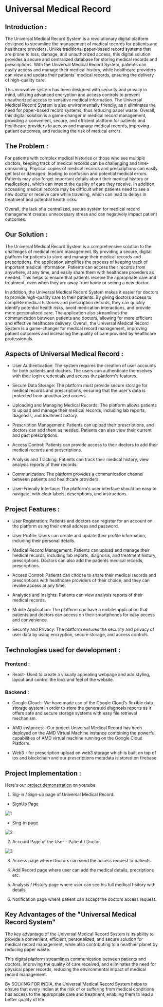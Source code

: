 # Universal Medical Record

## Introduction :


The Universal Medical Record System is a revolutionary digital platform designed to streamline the management of medical records for patients and healthcare providers. Unlike traditional paper-based record systems that are prone to loss, damage, and unauthorized access, this digital solution provides a secure and centralized database for storing medical records and prescriptions. With the Universal Medical Record System, patients can easily access and manage their medical history, while healthcare providers can view and update their patients' medical records, ensuring the delivery of high-quality care.

This innovative system has been designed with security and privacy in mind, utilizing advanced encryption and access controls to prevent unauthorized access to sensitive medical information. The Universal Medical Record System is also environmentally friendly, as it eliminates the need for paper-based record systems, thus reducing paper waste. Overall, this digital solution is a game-changer in medical record management, providing a convenient, secure, and efficient platform for patients and healthcare providers to access and manage medical records, improving patient outcomes, and reducing the risk of medical errors.
## The Problem :
For patients with complex medical histories or those who see multiple doctors, keeping track of medical records can be challenging and time-consuming. Physical copies of medical records and prescriptions can easily get lost or damaged, leading to confusion and potential medical errors. Patients may also forget important details about their medical history or medications, which can impact the quality of care they receive. In addition, accessing medical records may be difficult when patients need to see a new doctor or receive care while traveling, which can lead to delays in treatment and potential health risks.

Overall, the lack of a centralized, secure system for medical record management creates unnecessary stress and can negatively impact patient outcomes.

## Our Solution :
The Universal Medical Record System is a comprehensive solution to the challenges of medical record management. By providing a secure, digital platform for patients to store and manage their medical records and prescriptions, the application simplifies the process of keeping track of important medical information. Patients can access their records from anywhere, at any time, and easily share them with healthcare providers as needed. This helps to ensure that patients receive the appropriate care and treatment, even when they are away from home or seeing a new doctor.

In addition, the Universal Medical Record System makes it easier for doctors to provide high-quality care to their patients. By giving doctors access to complete medical histories and prescription records, they can quickly identify potential health risks, avoid medication interactions, and provide more personalized care. The application also streamlines the communication between patients and doctors, allowing for more efficient and effective healthcare delivery. Overall, the Universal Medical Record System is a game-changer for medical record management, improving patient outcomes and increasing the quality of care provided by healthcare professionals.

## Aspects of Universal Medical Record :

* User Authentication: The system requires the creation of user accounts for both patients and doctors. The users can authenticate themselves with their login credentials and access the platform's features.

* Secure Data Storage: The platform must provide secure storage for medical records and prescriptions, ensuring that the user's data is protected from unauthorized access.

* Uploading and Managing Medical Records: The platform allows patients to upload and manage their medical records, including lab reports, diagnosis, and treatment history.

* Prescription Management: Patients can upload their prescriptions, and doctors can add them as needed. Patients can also view their current and past prescriptions.

* Access Control: Patients can provide access to their doctors to add their medical records and prescriptions.

* Analysis and Tracking: Patients can track their medical history, view analysis reports of their records.

* Communication: The platform provides a communication channel between patients and healthcare providers.

* User-Friendly Interface: The platform's user interface should be easy to navigate, with clear labels, descriptions, and instructions.

## Project Features :

* User Registration: Patients and doctors can register for an account on the platform using their email address and password.

* User Profile: Users can create and update their profile information, including their personal details.

* Medical Record Management: Patients can upload and manage their medical records, including lab reports, diagnosis, and treatment history, prescriptions. Doctors can also add the patients medical records, prescriptions.

* Access Control: Patients can choose to share their medical records and prescriptions with healthcare providers of their choice, and they can revoke access at any time.

* Analytics and Insights: Patients can view analysis reports of their medical records.

* Mobile Application: The platform can have a mobile application that patients and doctors can access on their smartphones for easy access and convenience.

* Security and Privacy: The platform ensures the security and privacy of user data by using encryption, secure storage, and access controls.

## Technologies used for development :

### Frontend : 

  * React- Used to create a visually appealing webpage and add styling, layout and control the look and feel of the website. 
  
### Backend :
  
  * Google Cloud:- We have made use of the Google Cloud's flexible data storage system in order to store the generated diagnosis reports as it offers safe and secure storage systems with easy file retrieval mechanism.
  
  * AMD instances:- Our project Universal Medical Record has been deployed on the AMD Virtual Machine instance combining the powerful capabilities of AMD virtual machine running on the Google Cloud Platform.
  
  * Web3 - for prescription upload on web3 storage which is built on top of ips and blockchain and our prescriptions metadata is stored on firebase

## Project Implementation : 
Here's our [project demonstration](https://www.makeareadme.com/) on youtube

1. Sig-in / Sign-up page of Universal Medical Record.

* SignUp Page

![1](https://user-images.githubusercontent.com/114461220/232249583-2d8dfa1f-6a56-475f-9914-7322045dfdf2.png)



* Sing-in page

![2](https://user-images.githubusercontent.com/114461220/232249585-752cd75c-3d3b-41d4-9fba-2e15d8dea113.png)




2. Account Page of the User - Patient / Doctor.

![3](https://user-images.githubusercontent.com/114461220/232309614-aefdc160-ddef-47d4-a2a4-adef6bdfdc7e.png)




3. Access page where Doctors can send the access request to patients.





4. Add Record page where user can add the medical details, precriptions etc.




5. Analysis / History page where user can see his full medical hsitory with details




6. Notification page where patient can accept the doctors access request.



## Key Advantages of the "Universal Medical Record System"
The key advantage of the Universal Medical Record System is its ability to provide a convenient, efficient, personalized, and secure solution for medical record management, while also contributing to a healthier planet by reducing paper waste.

This digital platform streamlines communication between patients and doctors, improving the quality of care received, and eliminates the need for physical paper records, reducing the environmental impact of medical record management.

By SOLVING FOR INDIA, the Universal Medical Record System helps to ensure that every Indian at the risk of or suffering from medical conditions has access to the appropriate care and treatment, enabling them to lead a better quality of life.




